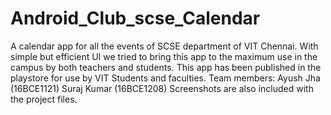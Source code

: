 # Android_Club_scse_Calendar
A calendar app for all the events of SCSE department of VIT Chennai. With simple but efficient UI we tried to bring this app to the maximum use in the campus by both teachers and students. This app has been published in the playstore for use by VIT Students and faculties.
Team members:
Ayush Jha (16BCE1121)
Suraj Kumar (16BCE1208)
Screenshots are also included with the project files.
